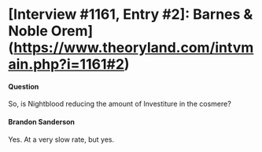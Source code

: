 # [Interview #1161, Entry #2]: Barnes & Noble Orem](https://www.theoryland.com/intvmain.php?i=1161#2)

#### Question

So, is Nightblood reducing the amount of Investiture in the cosmere?

#### Brandon Sanderson

Yes. At a very slow rate, but yes.

